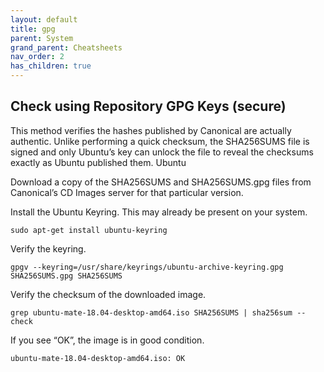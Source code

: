 ```yaml
---
layout: default
title: gpg
parent: System
grand_parent: Cheatsheets
nav_order: 2
has_children: true
---
```


Check using Repository GPG Keys (secure)
--------------------------------------------

This method verifies the hashes published by Canonical are actually authentic. Unlike performing a quick checksum, the SHA256SUMS file is signed and only Ubuntu’s key can unlock the file to reveal the checksums exactly as Ubuntu published them.
Ubuntu

Download a copy of the SHA256SUMS and SHA256SUMS.gpg files from Canonical’s CD Images server for that particular version.

Install the Ubuntu Keyring. This may already be present on your system.
```
sudo apt-get install ubuntu-keyring
```

Verify the keyring.
```
gpgv --keyring=/usr/share/keyrings/ubuntu-archive-keyring.gpg SHA256SUMS.gpg SHA256SUMS
```

Verify the checksum of the downloaded image.
```
grep ubuntu-mate-18.04-desktop-amd64.iso SHA256SUMS | sha256sum --check
```

If you see “OK”, the image is in good condition.
```
ubuntu-mate-18.04-desktop-amd64.iso: OK
```


